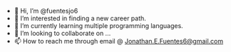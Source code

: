 - 👋 Hi, I’m @fuentesjo6
- 👀 I’m interested in finding a new career path.
- 🌱 I’m currently learning multiple programming languages.
- 💞️ I’m looking to collaborate on ...
- 📫 How to reach me through email @ Jonathan.E.Fuentes6@gmail.com

<!---
fuentesjo6/fuentesjo6 is a ✨ special ✨ repository because its `README.md` (this file) appears on your GitHub profile.
You can click the Preview link to take a look at your changes.
--->

